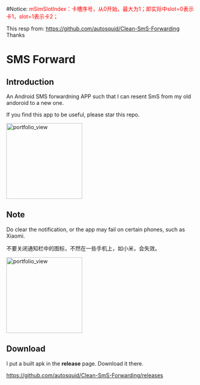 #Notice:
    <font color=#FF0000>mSimSlotIndex：卡槽序号，从0开始，最大为1；即实际中slot=0表示卡1，slot=1表示卡2；</font>


This resp from: https://github.com/autosquid/Clean-SmS-Forwarding
Thanks 



# SMS Forward
## Introduction

An Android SMS forwardning APP such that I can resent SmS from my old andoroid to a new one.

If you find this app to be useful, please star this repo.

<img width="200" alt="portfolio_view" src="https://user-images.githubusercontent.com/758925/28505139-70e3afd6-7053-11e7-8ad2-bc2431d20f1d.png">

## Note

Do clear the notification, or the app may fail on certain phones, such as Xiaomi.

不要关闭通知栏中的图标，不然在一些手机上，如小米，会失效。

<img width="200" alt="portfolio_view" src="https://user-images.githubusercontent.com/758925/28505142-79f7920e-7053-11e7-94a2-3c5b96e5760a.png">

## Download

I put a built apk in the **release** page. Download it there.

https://github.com/autosquid/Clean-SmS-Forwarding/releases


